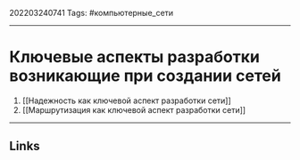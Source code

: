 202203240741
Tags: #компьютерные_сети

---

# Ключевые аспекты разработки возникающие при создании сетей
1. [[Надежность как ключевой аспект разработки сети]]
2. [[Маршрутизация как ключевой аспект разработки сети]]

---
## Links
